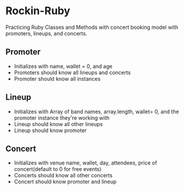 # Rockin-Ruby

Practicing Ruby Classes and Methods with concert booking model with promoters, lineups, and concerts.

## Promoter
* Initializes with name, wallet = 0, and age
* Promoters should know all lineups and concerts
* Promoter should know all instances 

## Lineup
* Initializes with Array of band names, array.length, wallet= 0, and the promoter instance they're working with
* Lineup should know all other lineups
* Lineup should know promoter

## Concert
* Initializes with venue name, wallet, day, attendees, price of concert(default to 0 for free events)
* Concerts should know all other concerts
* Concert should know promoter and lineup